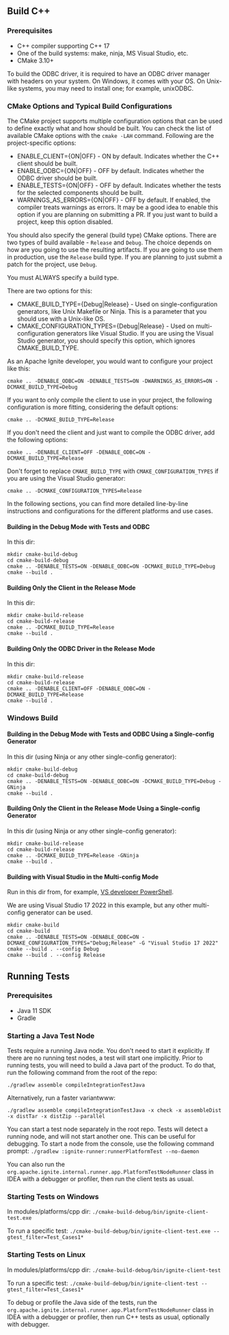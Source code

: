 ## Build C++

### Prerequisites

* C++ compiler supporting C++ 17
* One of the build systems: make, ninja, MS Visual Studio, etc.
* CMake 3.10+

To build the ODBC driver, it is required to have an ODBC driver manager with headers on your system. On Windows, it 
comes with your OS. On Unix-like systems, you may need to install one; for example, unixODBC.

### CMake Options and Typical Build Configurations

The CMake project supports multiple configuration options that can be used to define exactly what and how should be 
built. You can check the list of available CMake options with the `cmake -LAH` command. 
Following are the project-specific options:

* ENABLE_CLIENT={ON|OFF} - ON by default. Indicates whether the C++ client should be built.
* ENABLE_ODBC={ON|OFF} - OFF by default. Indicates whether the ODBC driver should be built.
* ENABLE_TESTS={ON|OFF} - OFF by default. Indicates whether the tests for the selected components should be built.
* WARNINGS_AS_ERRORS={ON|OFF} - OFF by default. If enabled, the compiler treats warnings as errors. It may be a good 
idea to enable this option if you are planning on submitting a PR. If you just want to build a project, keep this 
option disabled.

You should also specify the general (build type) CMake options. There are two types of build available - `Release` and `Debug`. The choice depends on how are you going to use the resulting artifacts. If you are going to use them in production, use the `Release` build type. If you are planning to just submit a patch for the project, use `Debug`.

You must ALWAYS specify a build type.

There are two options for this:

* CMAKE_BUILD_TYPE={Debug|Release} - Used on single-configuration generators, like Unix Makefile or Ninja. This
  is a parameter that you should use with a Unix-like OS.
* CMAKE_CONFIGURATION_TYPES={Debug|Release} - Used on multi-configuration generators like Visual Studio. If you are 
using the Visual Studio generator, you should specify this option, which ignores CMAKE_BUILD_TYPE.

As an Apache Ignite developer, you would want to configure your project like this:

```shell
cmake .. -DENABLE_ODBC=ON -DENABLE_TESTS=ON -DWARNINGS_AS_ERRORS=ON -DCMAKE_BUILD_TYPE=Debug
```

If you want to only compile the client to use in your project, the following configuration is more fitting, considering the default options:

```shell
cmake .. -DCMAKE_BUILD_TYPE=Release
```

If you don't need the client and just want to compile the ODBC driver, add the following options:

```shell
cmake .. -DENABLE_CLIENT=OFF -DENABLE_ODBC=ON -DCMAKE_BUILD_TYPE=Release
```

Don't forget to replace `CMAKE_BUILD_TYPE` with `CMAKE_CONFIGURATION_TYPES` if you are using the Visual Studio
generator:

```shell
cmake .. -DCMAKE_CONFIGURATION_TYPES=Release
```

In the following sections, you can find more detailed line-by-line instructions and configurations for the different platforms and use cases.

#### Building in the Debug Mode with Tests and ODBC

In this dir:

```shell
mkdir cmake-build-debug
cd cmake-build-debug
cmake .. -DENABLE_TESTS=ON -DENABLE_ODBC=ON -DCMAKE_BUILD_TYPE=Debug
cmake --build .
```

#### Building Only the Client in the Release Mode

In this dir:

```shell
mkdir cmake-build-release
cd cmake-build-release
cmake .. -DCMAKE_BUILD_TYPE=Release
cmake --build .
```

#### Building Only the ODBC Driver in the Release Mode

In this dir:

```shell
mkdir cmake-build-release
cd cmake-build-release
cmake .. -DENABLE_CLIENT=OFF -DENABLE_ODBC=ON -DCMAKE_BUILD_TYPE=Release
cmake --build .
```

### Windows Build

#### Building in the Debug Mode with Tests and ODBC Using a Single-config Generator

In this dir (using Ninja or any other single-config generator):

```shell
mkdir cmake-build-debug
cd cmake-build-debug
cmake .. -DENABLE_TESTS=ON -DENABLE_ODBC=ON -DCMAKE_BUILD_TYPE=Debug -GNinja
cmake --build .
```

#### Building Only the Client in the Release Mode Using a Single-config Generator

In this dir (using Ninja or any other single-config generator):

```shell
mkdir cmake-build-release
cd cmake-build-release
cmake .. -DCMAKE_BUILD_TYPE=Release -GNinja
cmake --build .
```

#### Building with Visual Studio in the Multi-config Mode

Run in this dir from, for example, 
[VS developer PowerShell](https://learn.microsoft.com/en-us/visualstudio/ide/reference/command-prompt-powershell?view=vs-2022).

We are using Visual Studio 17 2022 in this example, but any other multi-config generator can be used.

```shell
mkdir cmake-build
cd cmake-build
cmake .. -DENABLE_TESTS=ON -DENABLE_ODBC=ON -DCMAKE_CONFIGURATION_TYPES="Debug;Release" -G "Visual Studio 17 2022"
cmake --build . --config Debug
cmake --build . --config Release
```

## Running Tests

### Prerequisites

* Java 11 SDK
* Gradle

### Starting a Java Test Node

Tests require a running Java node. You don't need to start it explicitly. If there are no running test nodes, a test 
will start one implicitly. Prior to running tests, you will need to build a Java part of the product. To do that, run 
the following command from the root of the repo:

`./gradlew assemble compileIntegrationTestJava`

Alternatively, run a faster variantwww:

`./gradlew assemble compileIntegrationTestJava -x check -x assembleDist -x distTar -x distZip --parallel`

You can start a test node separately in the root repo. Tests will detect a running node, and will not start
another one. This can be useful for debugging. To start a node from the console, use the following command prompt:
`./gradlew :ignite-runner:runnerPlatformTest --no-daemon`

You can also run the `org.apache.ignite.internal.runner.app.PlatformTestNodeRunner` class in IDEA with a debugger or
profiler, then run the client tests as usual.

### Starting Tests on Windows

In modules/platforms/cpp dir:
`./cmake-build-debug/bin/ignite-client-test.exe`

To run a specific test:
`./cmake-build-debug/bin/ignite-client-test.exe --gtest_filter=Test_Cases1*`

### Starting Tests on Linux

In modules/platforms/cpp dir:
`./cmake-build-debug/bin/ignite-client-test`

To run a specific test:
`./cmake-build-debug/bin/ignite-client-test --gtest_filter=Test_Cases1*`

To debug or profile the Java side of the tests, run the `org.apache.ignite.internal.runner.app.PlatformTestNodeRunner`
class in IDEA with a debugger or profiler, then run C++ tests as usual, optionally with debugger.

